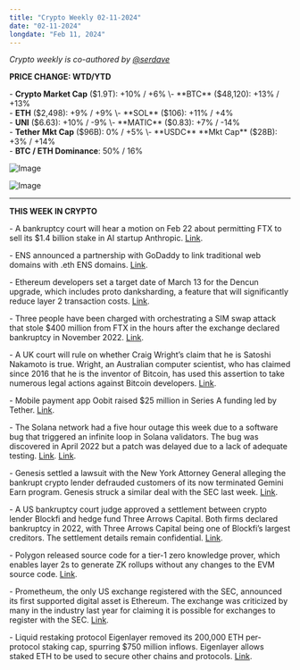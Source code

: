 ```yaml
---
title: "Crypto Weekly 02-11-2024"
date: "02-11-2024"
longdate: "Feb 11, 2024"
---
```


*Crypto weekly is co-authored by [@serdave](https://twitter.com/serdave_eth)*

**PRICE CHANGE: WTD/YTD**

\- **Crypto Market Cap** ($1.9T): +10% / +6%  
\- **BTC** ($48,120): +13% / +13%  
\- **ETH** ($2,498): +9% / +9%  
\- **SOL** ($106): +11% / +4%  
\- **UNI** ($6.63): +10% / -9%  
\- **MATIC** ($0.83): +7% / -14%  
\- **Tether** **Mkt Cap** ($96B): 0% / +5%  
\- **USDC** **Mkt Cap** ($28B): +3% / +14%  
\- **BTC / ETH Dominance**: 50% / 16%

![Image](/images/02-11-2024-1.png)

![Image](/images/02-11-2024-2.png)

---

**THIS WEEK IN CRYPTO**

\- A bankruptcy court will hear a motion on Feb 22 about permitting FTX to sell its $1.4 billion stake in AI startup Anthropic. [Link](https://blockworks.co/news/ftx-offloading-anthropic-shares).   
  
\- ENS announced a partnership with GoDaddy to link traditional web domains with .eth ENS domains. [Link](https://www.theblock.co/post/276007/ens-collaborates-with-godaddy-to-link-web-domains-with-blockchain-names).   
  
\- Ethereum developers set a target date of March 13 for the Dencun upgrade, which includes proto danksharding, a feature that will significantly reduce layer 2 transaction costs. [Link](https://www.coindesk.com/tech/2024/02/08/ethereum-developers-target-march-13-for-milestone-dencun-upgrade-on-mainnet/).   
  
\- Three people have been charged with orchestrating a SIM swap attack that stole $400 million from FTX in the hours after the exchange declared bankruptcy in November 2022. [Link](https://www.bloomberg.com/news/articles/2024-02-01/ftx-s-missing-400-million-stolen-in-sim-swapping-hack-doj-says).   
  
\- A UK court will rule on whether Craig Wright’s claim that he is Satoshi Nakamoto is true. Wright, an Australian computer scientist, who has claimed since 2016 that he is the inventor of Bitcoin, has used this assertion to take numerous legal actions against Bitcoin developers. [Link](https://www.theguardian.com/technology/2024/feb/04/case-backed-by-jack-dorsey-seeks-court-ruling-on-bitcoin-founders-identity).   
  
\- Mobile payment app Oobit raised $25 million in Series A funding led by Tether. [Link](https://www.coindesk.com/business/2024/02/05/crypto-payments-app-oobit-raises-25m-in-series-a-funding-round-led-by-tether/).   
  
\- The Solana network had a five hour outage this week due to a software bug that triggered an infinite loop in Solana validators. The bug was discovered in April 2022 but a patch was delayed due to a lack of adequate testing. [Link](https://blockworks.co/news/solana-downtime-post-mortem). [Link](https://unchainedcrypto.com/solana-explains-what-caused-its-5-hour-outage-this-week/).  
  
\- Genesis settled a lawsuit with the New York Attorney General alleging the bankrupt crypto lender defrauded customers of its now terminated Gemini Earn program. Genesis struck a similar deal with the SEC last week. [Link](https://www.bloomberg.com/news/articles/2024-02-08/bankrupt-crypto-lender-genesis-global-settles-ny-fraud-lawsuit).   
  
\- A US bankruptcy court judge approved a settlement between crypto lender Blockfi and hedge fund Three Arrows Capital. Both firms declared bankruptcy in 2022, with Three Arrows Capital being one of Blockfi’s largest creditors. The settlement details remain confidential. [Link](https://www.theblock.co/post/276370/judge-approves-blockfi-and-3ac-settlement).   
  
\- Polygon released source code for a tier-1 zero knowledge prover, which enables layer 2s to generate ZK rollups without any changes to the EVM source code. [Link](https://www.coindesk.com/tech/2024/02/08/polygon-releases-type-1-prover-claiming-milestone-set-by-ethereums-vitalik-buterin/).  
  
\- Prometheum, the only US exchange registered with the SEC, announced its first supported digital asset is Ethereum. The exchange was criticized by many in the industry last year for claiming it is possible for exchanges to register with the SEC. [Link](https://www.coindesk.com/policy/2024/02/07/prometheum-the-only-us-registered-crypto-platform-picks-ether-as-its-first-product/).  
  
\- Liquid restaking protocol Eigenlayer removed its 200,000 ETH per-protocol staking cap, spurring $750 million inflows. Eigenlayer allows staked ETH to be used to secure other chains and protocols. [Link](https://www.coindesk.com/business/2024/02/05/eigenlayer-lifts-staking-cap-tvl-soars-past-3b/).